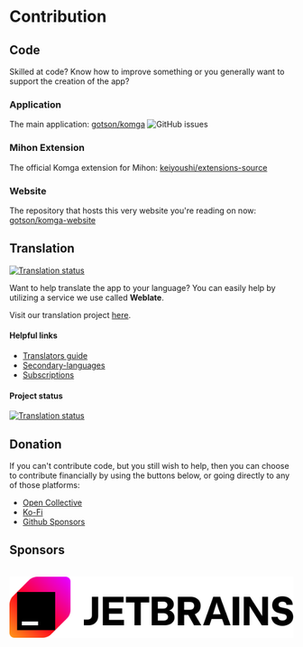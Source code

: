 # Contribution

## Code
Skilled at code? Know how to improve something or you generally want to support the creation of the app?

### Application
The main application: [gotson/komga](https://github.com/gotson/komga) <span class="playgroundPreview">![GitHub issues](https://img.shields.io/github/issues/gotson/komga?style=social)</span>

### Mihon Extension
The official Komga extension for Mihon: [keiyoushi/extensions-source](https://github.com/keiyoushi/extensions-source/tree/main/src/all/komga)

### Website
The repository that hosts this very website you're reading on now: [gotson/komga-website](https://github.com/gotson/komga-website)

## Translation
<a id="weblate-status" href="https://hosted.weblate.org/engage/komga/">
<img src="https://hosted.weblate.org/widgets/komga/-/svg-badge.svg" alt="Translation status" />
</a>

Want to help translate the app to your language? You can easily help by utilizing a service we use called **Weblate**.

Visit our translation project [here](https://hosted.weblate.org/engage/komga/).

#### Helpful links
* [Translators guide](https://docs.weblate.org/en/latest/user/translating.html)
* [Secondary-languages](https://docs.weblate.org/en/latest/user/profile.html#secondary-languages)
* [Subscriptions](https://docs.weblate.org/en/latest/user/profile.html#subscriptions)

#### Project status
<a id="weblate-status" href="https://hosted.weblate.org/engage/komga/">
<img src="https://hosted.weblate.org/widgets/komga/-/horizontal-auto.svg" alt="Translation status" />
</a>


## Donation
If you can't contribute code, but you still wish to help, then you can choose to contribute financially by using the buttons below, or going directly to any of those platforms:
- [Open Collective](https://opencollective.com/komga)
- [Ko-Fi](https://ko-fi.com/gotson)
- [Github Sponsors](https://github.com/sponsors/gotson)

## Sponsors

<br/>
<a href="https://www.jetbrains.com/?from=Komga" target="_blank" rel="noopener">
    <img src="/assets/media/sponsors/jetbrains.svg" style={{maxHeight: '100px'}} />
</a>